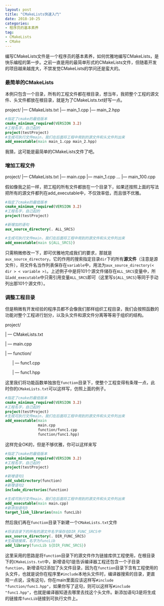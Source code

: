 ```yaml
---
layout: post
title: "CMakeLists快速入门"
date: 2018-10-25
categories:
- 程序员的基本素养
tag:
- CMakeLists
- CMake
---
```

编写CMakeLists文件是一个程序员的基本素养，如何优雅地编写CMakeLists，是快乐编程的第一步。之前一直是用的最简单形式的CMakeLists文件，但随着开发的项目越来越庞大，不禁发觉CMakeLists的学问还是蛮大的。

### 最简单的CMakeLists
本例只包含一个目录，所有的工程文件都在根目录，想当年，我把整个工程的源文件、头文件都放在根目录，就是为了CMakeLists.txt好写一点。

project/
|— CMakeLists.txt
|— main_1.cpp
|— main_2.hpp

```cmake
#指定了cmake的最低版本
cmake_minimum_required(VERSION 3.2)
#工程名字，自己起的
project(testProject)
#生成可执行文件main，我们在后面将工程中用到的源文件和头文件列出来
add_executable(main main_1.cpp main_2.hpp)
```
我猜，这可能是最简单的CMakeLists文件了吧。

### 增加工程文件

project/
|— CMakeLists.txt
|— main.cpp
|— main_1.cpp
...
|— main_100.cpp

假如像我之前一样，把工程的所有文件都放在一个目录下，如果还按照上面的写法把所有的源文件都列在add_executable中，不仅效率低，而且很不优雅。
```cmake
#指定了cmake的最低版本
cmake_minimum_required(VERSION 3.2)
#工程名字，自己起的
project(testProject)

#新增加的语句
aux_source_directory(. ALL_SRCS)

#生成可执行文件main，我们在后面将工程中用到的源文件和头文件列出来
add_executable(main ${ALL_SRCS})
```
只需稍微修改一下，即可优雅地完成我们的要求，那就是`aux_source_directory`，它的作用的搜索指定目录`dir`下的所有**源文件**（注意是源文件），将文件名当作列表保存在`variable`中，用法为`aux_source_directory(< dir > < variable >)`。上述例子中是将101个源文件储存在`ALL_SRCS`变量中，所以`add_executable`中只需引用变量`ALL_SRCS`即可（这里写`${ALL_SRCS}`等同于手动列出那101个源文件）。

### 调整工程目录

但是稍微有开发经验的程序员都不会像我们那样组织工程目录，我们会按照函数的功能对整个工程进行划分，以及头文件和源文件分离等等易于组织的结构。

project/

| — CMakeLists.txt

| — main.cpp

| — function/

&nbsp; &nbsp; &nbsp;  | — func1.cpp

&nbsp; &nbsp; &nbsp;  | — func1.hpp

这里我们将功能函数单独放在`function`目录下，使整个工程变得有条理一点，此时你的`CMakeLists.txt`可以这样写，仿照上面的例子。

```cmake
#指定了cmake的最低版本
cmake_minimum_required(VERSION 3.2)
#工程名字，自己起的
project(testProject)
#生成可执行文件main，我们在后面将工程中用到的源文件和头文件列出来
add_executable(main 
			   main.cpp 
			   function/func1.cpp 
			   function/func1.hpp)
```
这样完全OK的，但是不够优雅，你可以这样来写

```cmake
#指定了cmake的最低版本
cmake_minimum_required(VERSION 3.2)
#工程名字，自己起的
project(testProject)

#新增语句1
add_subdirectory(function)
#新增语句2
include_directories(function)

#生成可执行文件main，我们在后面将工程中用到的源文件和头文件列出来
add_executable(main main.cpp)
#新添加语句3
target_link_libraries(main funcLib)
```
然后我们再在`function`目录下新建一个`CMakeLists.txt`文件

```cmake
#将该目录下的所有的源文件名字保存在DIR_FUNC_SRCS中
aux_source_directory(. DIR_FUNC_SRCS)
#生成链接库，名字为funcLib 
add_library(funcLib ${DIR_FUNC_SRCS})
```

这里采用的思路是将`function`目录下的源文件作为链接库供工程使用，在根目录下的`CMakeLists.txt`中，新增语句1是告诉编译器工程还包含一个子目录`function`，新增语句2添加了头文件目录，因为在`function`目录下含有工程使用的头文件，也就是说你在程序里`#include`本地头文件时，编译器搜索的目录，更直观一点说，没有这句，你在main里面应该这样写`#include "function/func1.hpp"`，如果你写了这句，则可以这样写`#include "func1.hpp"`，也就是编译器知道去哪里去找这个头文件。新添加语句3是将生成的链接库`funcLib`链接到可执行文件上。

